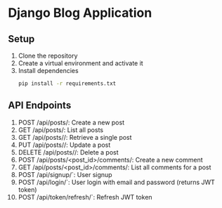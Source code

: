 # Django Blog Application

## Setup

1. Clone the repository
2. Create a virtual environment and activate it
3. Install dependencies
   ```bash
   pip install -r requirements.txt

## API Endpoints
1. POST /api/posts/: Create a new post
2. GET /api/posts/: List all posts
3. GET /api/posts/<id>/: Retrieve a single post
4. PUT /api/posts/<id>/: Update a post
5. DELETE /api/posts/<id>/: Delete a post
6. POST /api/posts/<post_id>/comments/: Create a new comment
7. GET /api/posts/<post_id>/comments/: List all comments for a post
8. POST /api/signup/`: User signup
9. POST /api/login/`: User login with email and password (returns JWT token)
10. POST /api/token/refresh/`: Refresh JWT token